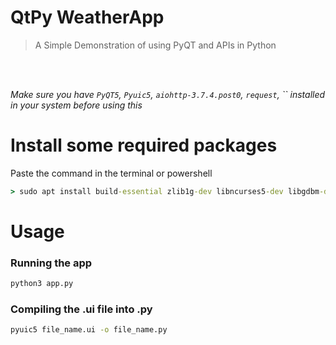 # QtPy WeatherApp
>A Simple Demonstration of using PyQT and APIs in Python
> 
<div align="center">


</div><br/>
<br/>

*Make sure you have `PyQT5`, `Pyuic5`, `aiohttp-3.7.4.post0`, `request`, `` installed in your system before using this*

# Install some required packages
Paste the command in the terminal or powershell
```cmd
> sudo apt install build-essential zlib1g-dev libncurses5-dev libgdbm-dev libnss3-dev libssl-dev libreadline-dev libffi-dev python-tk python3-tk tk-dev pyqt5 aiohttp-3.7.4.post0 request pyuic5
```

# Usage

### Running the app
```cmd
python3 app.py
```

### Compiling the .ui file into .py
```cmd
pyuic5 file_name.ui -o file_name.py
```
